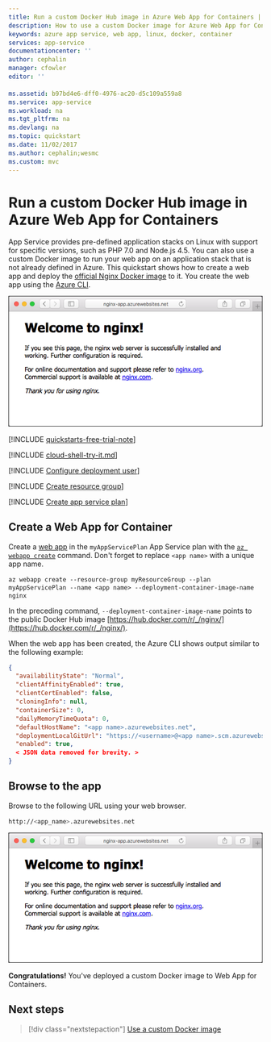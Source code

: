 ```yaml
---
title: Run a custom Docker Hub image in Azure Web App for Containers | Microsoft Docs
description: How to use a custom Docker image for Azure Web App for Containers.
keywords: azure app service, web app, linux, docker, container
services: app-service
documentationcenter: ''
author: cephalin
manager: cfowler
editor: ''

ms.assetid: b97bd4e6-dff0-4976-ac20-d5c109a559a8
ms.service: app-service
ms.workload: na
ms.tgt_pltfrm: na
ms.devlang: na
ms.topic: quickstart
ms.date: 11/02/2017
ms.author: cephalin;wesmc
ms.custom: mvc
---
```


# Run a custom Docker Hub image in Azure Web App for Containers

App Service provides pre-defined application stacks on Linux with support for specific versions, such as PHP 7.0 and Node.js 4.5. You can also use a custom Docker image to run your web app on an application stack that is not already defined in Azure. This quickstart shows how to create a web app and deploy the [official Nginx Docker image](https://hub.docker.com/r/_/nginx/) to it. You create the web app using the [Azure CLI](https://docs.microsoft.com/cli/azure/get-started-with-azure-cli).

![Sample app running in Azure](media/quickstart-custom-docker-image/hello-world-in-browser.png)

[!INCLUDE [quickstarts-free-trial-note](../../../includes/quickstarts-free-trial-note.md)]

[!INCLUDE [cloud-shell-try-it.md](../../../includes/cloud-shell-try-it.md)]

[!INCLUDE [Configure deployment user](../../../includes/configure-deployment-user.md)]

[!INCLUDE [Create resource group](../../../includes/app-service-web-create-resource-group.md)]

[!INCLUDE [Create app service plan](../../../includes/app-service-web-create-app-service-plan-linux.md)]

## Create a Web App for Container

Create a [web app](../app-service-web-overview.md) in the `myAppServicePlan` App Service plan with the [`az webapp create`](/cli/azure/webapp?view=azure-cli-latest#az_webapp_create) command. Don't forget to replace `<app name>` with a unique app name.

```azurecli-interactive
az webapp create --resource-group myResourceGroup --plan myAppServicePlan --name <app name> --deployment-container-image-name nginx
```

In the preceding command, `--deployment-container-image-name` points to the public Docker Hub image [https://hub.docker.com/r/_/nginx/](https://hub.docker.com/r/_/nginx/).

When the web app has been created, the Azure CLI shows output similar to the following example:

```json
{
  "availabilityState": "Normal",
  "clientAffinityEnabled": true,
  "clientCertEnabled": false,
  "cloningInfo": null,
  "containerSize": 0,
  "dailyMemoryTimeQuota": 0,
  "defaultHostName": "<app name>.azurewebsites.net",
  "deploymentLocalGitUrl": "https://<username>@<app name>.scm.azurewebsites.net/<app name>.git",
  "enabled": true,
  < JSON data removed for brevity. >
}
```

## Browse to the app

Browse to the following URL using your web browser.

```bash
http://<app_name>.azurewebsites.net
```

![Sample app running in Azure](media/quickstart-custom-docker-image/hello-world-in-browser.png)

**Congratulations!** You've deployed a custom Docker image to Web App for Containers.

## Next steps

> [!div class="nextstepaction"]
> [Use a custom Docker image](tutorial-custom-docker-image.md)
